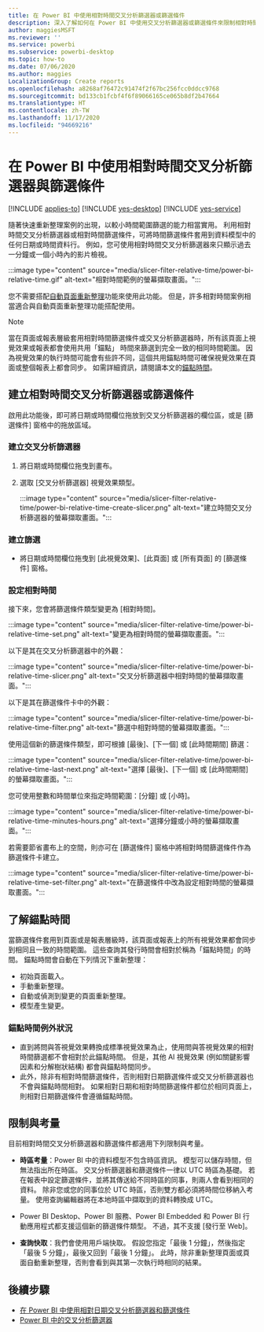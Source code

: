 ```yaml
---
title: 在 Power BI 中使用相對時間交叉分析篩選器或篩選條件
description: 深入了解如何在 Power BI 中使用交叉分析篩選器或篩選條件來限制相對時間範圍。
author: maggiesMSFT
ms.reviewer: ''
ms.service: powerbi
ms.subservice: powerbi-desktop
ms.topic: how-to
ms.date: 07/06/2020
ms.author: maggies
LocalizationGroup: Create reports
ms.openlocfilehash: a8268af76472c91474f2f67bc256fcc0ddcc9768
ms.sourcegitcommit: bd133cb1fcbf4f6f89066165ce065b8df2b47664
ms.translationtype: HT
ms.contentlocale: zh-TW
ms.lasthandoff: 11/17/2020
ms.locfileid: "94669216"
---
```

# <a name="use-a-relative-time-slicer-and-filter-in-power-bi"></a>在 Power BI 中使用相對時間交叉分析篩選器與篩選條件

[!INCLUDE [applies-to](../includes/applies-to.md)] [!INCLUDE [yes-desktop](../includes/yes-desktop.md)] [!INCLUDE [yes-service](../includes/yes-service.md)]

隨著快速重新整理案例的出現，以較小時間範圍篩選的能力相當實用。 利用相對時間交叉分析篩選器或相對時間篩選條件，可將時間篩選條件套用到資料模型中的任何日期或時間資料行。 例如，您可使用相對時間交叉分析篩選器來只顯示過去一分鐘或一個小時內的影片檢視。 

:::image type="content" source="media/slicer-filter-relative-time/power-bi-relative-time.gif" alt-text="相對時間範例的螢幕擷取畫面。":::

您不需要搭配[自動頁面重新整理](../create-reports/desktop-automatic-page-refresh.md)功能來使用此功能。 但是，許多相對時間案例相當適合與自動頁面重新整理功能搭配使用。  

> [!NOTE]
> 當在頁面或報表層級套用相對時間篩選條件或交叉分析篩選器時，所有該頁面上視覺效果或報表都會使用共用「錨點」  時間來篩選到完全一致的相同時間範圍。 因為視覺效果的執行時間可能會有些許不同，這個共用錨點時間可確保視覺效果在頁面或整個報表上都會同步。 如需詳細資訊，請閱讀本文的[錨點時間](#understanding-anchor-time)。

## <a name="create-a-relative-time-slicer-or-filter"></a>建立相對時間交叉分析篩選器或篩選條件

啟用此功能後，即可將日期或時間欄位拖放到交叉分析篩選器的欄位區，或是 [篩選條件] 窗格中的拖放區域。 

### <a name="create-a-slicer"></a>建立交叉分析篩選器

1. 將日期或時間欄位拖曳到畫布。

2. 選取 [交叉分析篩選器] 視覺效果類型。

    :::image type="content" source="media/slicer-filter-relative-time/power-bi-relative-time-create-slicer.png" alt-text="建立時間交叉分析篩選器的螢幕擷取畫面。":::

### <a name="create-a-filter"></a>建立篩選
 
- 將日期或時間欄位拖曳到 [此視覺效果]、[此頁面] 或 [所有頁面] 的 [篩選條件] 窗格。

### <a name="set-relative-time"></a>設定相對時間 

接下來，您會將篩選條件類型變更為 [相對時間]。

:::image type="content" source="media/slicer-filter-relative-time/power-bi-relative-time-set.png" alt-text="變更為相對時間的螢幕擷取畫面。":::
 
以下是其在交叉分析篩選器中的外觀：

:::image type="content" source="media/slicer-filter-relative-time/power-bi-relative-time-slicer.png" alt-text="交叉分析篩選器中相對時間的螢幕擷取畫面。":::

以下是其在篩選條件卡中的外觀： 

:::image type="content" source="media/slicer-filter-relative-time/power-bi-relative-time-filter.png" alt-text="篩選中相對時間的螢幕擷取畫面。":::
 
使用這個新的篩選條件類型，即可根據 [最後]、[下一個] 或 [此時間期間] 篩選： 

:::image type="content" source="media/slicer-filter-relative-time/power-bi-relative-time-last-next.png" alt-text="選擇 [最後]、[下一個] 或 [此時間期間] 的螢幕擷取畫面。":::
 
您可使用整數和時間單位來指定時間範圍：[分鐘] 或 [小時]。
 
:::image type="content" source="media/slicer-filter-relative-time/power-bi-relative-time-minutes-hours.png" alt-text="選擇分鐘或小時的螢幕擷取畫面。":::

若需要節省畫布上的空間，則亦可在 [篩選條件] 窗格中將相對時間篩選條件作為篩選條件卡建立。

:::image type="content" source="media/slicer-filter-relative-time/power-bi-relative-time-set-filter.png" alt-text="在篩選條件中改為設定相對時間的螢幕擷取畫面。":::
 
## <a name="understanding-anchor-time"></a>了解錨點時間

當篩選條件套用到頁面或是報表層級時，該頁面或報表上的所有視覺效果都會同步到相同且一致的時間範圍。 這些查詢其發行時間會相對於稱為「錨點時間」的時間。 錨點時間會自動在下列情況下重新整理：

- 初始頁面載入。
- 手動重新整理。
- 自動或偵測到變更的頁面重新整理。
- 模型產生變更。

### <a name="anchor-time-exceptions"></a>錨點時間例外狀況

- 直到將問與答視覺效果轉換成標準視覺效果為止，使用問與答視覺效果的相對時間篩選都不會相對於此錨點時間。 但是，其他 AI 視覺效果 (例如關鍵影響因素和分解樹狀結構) 都會與錨點時間同步。 
- 此外，除非有相對時間篩選條件，否則相對日期篩選條件或交叉分析篩選器也不會與錨點時間相對。 如果相對日期和相對時間篩選條件都位於相同頁面上，則相對日期篩選條件會遵循錨點時間。

## <a name="limitations-and-considerations"></a>限制與考量

目前相對時間交叉分析篩選器和篩選條件都適用下列限制與考量。

- **時區考量**：Power BI 中的資料模型不包含時區資訊。 模型可以儲存時間，但無法指出所在時區。 交叉分析篩選器和篩選條件一律以 UTC 時區為基礎。 若在報表中設定篩選條件，並將其傳送給不同時區的同事，則兩人會看到相同的資料。 除非您或您的同事位於 UTC 時區，否則雙方都必須將時間位移納入考量。 使用查詢編輯器將在本地時區中擷取到的資料轉換成 UTC。
- Power BI Desktop、Power BI 服務、Power BI Embedded 和 Power BI 行動應用程式都支援這個新的篩選條件類型。 不過，其不支援 [發行至 Web]。

- **查詢快取**：我們會使用用戶端快取。 假設您指定「最後 1 分鐘」，然後指定「最後 5 分鐘」，最後又回到「最後 1 分鐘」。 此時，除非重新整理頁面或頁面自動重新整理，否則會看到與其第一次執行時相同的結果。

## <a name="next-steps"></a>後續步驟

- [在 Power BI 中使用相對日期交叉分析篩選器和篩選條件](../visuals/desktop-slicer-filter-date-range.md)
- [Power BI 中的交叉分析篩選器](../visuals/power-bi-visualization-slicers.md)
